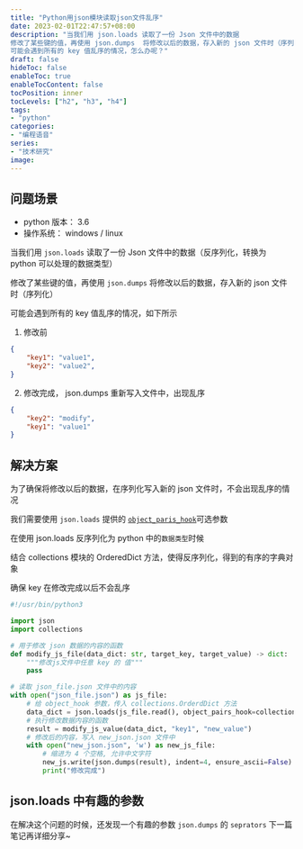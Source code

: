 ```yaml
---
title: "Python用json模块读取json文件乱序"
date: 2023-02-01T22:47:57+08:00
description: "当我们用 json.loads 读取了一份 Json 文件中的数据
修改了某些键的值，再使用 json.dumps  将修改以后的数据，存入新的 json 文件时（序列化）
可能会遇到所有的 key 值乱序的情况，怎么办呢？"
draft: false
hideToc: false
enableToc: true
enableTocContent: false
tocPosition: inner
tocLevels: ["h2", "h3", "h4"]
tags:
- "python"
categories:
- "编程语音"
series:
- "技术研究"
image:
---
```


## 问题场景

- python 版本： 3.6
- 操作系统： windows / linux

当我们用 `json.loads` 读取了一份 Json 文件中的数据（反序列化，转换为 python 可以处理的数据类型）

修改了某些键的值，再使用 `json.dumps`  将修改以后的数据，存入新的 json 文件时（序列化）

可能会遇到所有的 key 值乱序的情况，如下所示

1. 修改前
```json
{
	"key1": "value1",
	"key2": "value2",
}
```

2. 修改完成， json.dumps 重新写入文件中，出现乱序
```json
{
	"key2": "modify",
	"key1": "value1"
}
```

## 解决方案

为了确保将修改以后的数据，在序列化写入新的 json 文件时，不会出现乱序的情况

我们需要使用 `json.loads`  提供的 [`object_paris_hook`](https://docs.python.org/3/library/json.html?highlight=json%20loads#json.loads] "`object_paris_hook`")可选参数

在使用 json.loads 反序列化为 python 中的`数据类型`时候

结合 collections 模块的 OrderedDict 方法，使得反序列化，得到的有序的字典对象

确保 key 在修改完成以后不会乱序

```python
#!/usr/bin/python3

import json
import collections

# 用于修改 json 数据的内容的函数
def modify_js_file(data_dict: str, target_key, target_value) -> dict:
	"""修改js文件中任意 key 的 值"""
	pass

# 读取 json_file.json 文件中的内容
with open("json_file.json") as js_file:
	# 给 object_hook 参数，传入 collections.OrderdDict 方法
	data_dict = json.loads(js_file.read(), object_pairs_hook=collections.OrderedDict)
	# 执行修改数据内容的函数
	result = modify_js_value(data_dict, "key1", "new_value")
	# 修改后的内容，写入 new_json.json 文件中
	with open("new_json.json", 'w') as new_js_file:
		# 缩进为 4 个空格, 允许中文字符
		new_js.write(json.dumps(result), indent=4, ensure_ascii=False)
		print("修改完成")
```

## json.loads 中有趣的参数

在解决这个问题的时候，还发现一个有趣的参数
`json.dumps` 的 `seprators`
下一篇笔记再详细分享~
